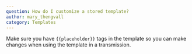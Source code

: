 ```yaml
---
question: How do I customize a stored template?
author: mary_thengvall
category: Templates
---
```

Make sure you have `{{placeholder}}` tags in the template so you can make changes when using the template in a transmission.
